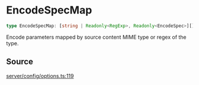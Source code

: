 # EncodeSpecMap

```ts
type EncodeSpecMap: [string | Readonly<RegExp>, Readonly<EncodeSpec>][];
```

Encode parameters mapped by source content MIME type or regex of the type.

## Source

[server/config/options.ts:119](https://github.com/Elringus/Imgit/blob/fc320a2/src/server/config/options.ts#L119)
